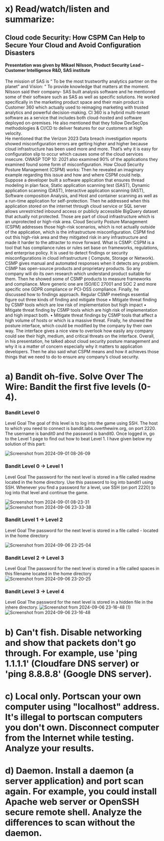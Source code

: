 # x) Read/watch/listen and summarize:
## Cloud code Security: How CSPM Can Help to Secure Your Cloud and Avoid Configuration Disasters 
#### Presentation was given by  Mikael Nilsson, Product Security Lead – Customer Intelligence R&D, SAS institute 
The mission of SAS  is “ To be the most trustworthy analytics partner on the planet”  and 
Vision: “ To provide knowledge that matters at the moment. 
Nilsson said their company- SAS built analysis software and he mentioned some of their software such as SAS as well as specific solutions. He worked specifically in the marketing product space and their main product is Customer 360 which actually used to reimaging marketing  with trusted analytics and powerful decision-making. CI 360 is a hybrid multi-tenant software as a service that includes both cloud-hosted and software deployed on-premises. He also mentioned that they follow DevSecOps methodologies & CI/CD to deliver features for our customers at high velocity.  
He mentioned that the Verizon 2023 Data breach investigation reports showed misconfiguration errors are getting higher and higher because cloud infrastructure has been used more and more. That’s why it is easy for configuration slip to occur which causes some of the cloud services insecure. OWASP TOP 10: 2021 also examined 90% of the applications they examined found some form of misconfiguration. 
How Cloud Security Posture Management (CSPM) works: 
Then he revealed an imaginary example regarding this issue and how and where CSPM could help. Suppose a developer built a software application that ensures thread modeling in plan face, Static application scanning test (SAST), Dynamic application scanning (DAST), Interactive application scanning (IAST), Software composition Analysis, and Host and container scanning as well as a run-time application for self-protection. Then he addressed when this application stored on the internet through cloud service or SQL server allows unrestricted inbound access or publicly accessible BigQuery dataset that actually not protected. Those are part of cloud infrastructure which is an unprotected or high-risk area. Cloud Security Posture Management (CSPM) addresses those high-risk scenarios, which is not actually outside of the application, which is the infrastructure misconfiguration. CSPM find out this high-risk area and they mitigated risk in any infrastructure and made it harder to the attracter to move forward. 
What is CSMP:  CSPM is a tool that has compliance rules or rules set base on frameworks, regulations, and enterprise policy. It is used to detect findings or security misconfigurations in cloud infrastructure ( Compute, Storage or Network). CSMP gives manual and automated responses when it detects any problem. CSMP has open-source products and proprietary products. So any company will do its own research which understand product suitable for them. Then he showed some of  CSMP products to measure frameworks and compliance. More generic one are ISO/IEC 27001 and SOC 2 and more specific one GDPR compliance or PCI-DSS compliance. 
Finally, he discussed how to findings approach. Regular CSMP meetings essential figure out  three kinds of finding and mitigate those
•	Mitigate threat finding by CSMP tools which are low risk of implementation but high impact
•	Mitigate threat finding by CSMP tools which are high risk of implementation and high impact both.
•	Mitigate threat findings by CSMP tools that affect a high volume of hosts or which is a massive threat.
Finally, he showed the posture interface, which could be modified by the company by their own way. The interface gives a nice view to overlook how easily any company could see their high, medium, and critical threats on the interface. 
Overall, in his presentation, he talked about cloud security posture management and why it is a matter of concern especially why it matters to application developers. Then he also said what CSPM means and how it achieves those things that we need to do to ensure any company’s cloud security. 

# a) Bandit oh-five. Solve Over The Wire: Bandit the first five levels (0-4).
### Bandit Level 0
Level Goal
The goal of this level is to log into the game using SSH. The host to which you need to connect is bandit.labs.overthewire.org, on port 2220. The username is bandit0 and the password is bandit0. Once logged in, go to the Level 1 page to find out how to beat Level 1. I have given below my solution of this part: 

![Screenshot from 2024-09-01 08-26-09](https://github.com/user-attachments/assets/b393774e-0dd9-4798-924a-6bf945033f4a)

### Bandit Level 0 → Level 1
Level Goal
The password for the next level is stored in a file called readme located in the home directory. Use this password to log into bandit1 using SSH. Whenever you find a password for a level, use SSH (on port 2220) to log into that level and continue the game.


![Screenshot from 2024-09-01 08-23-31](https://github.com/user-attachments/assets/5915feb1-e5ae-4526-a896-d5c07ddd1477)
![Screenshot from 2024-09-06 23-33-38](https://github.com/user-attachments/assets/f9dbba6f-7d83-4cd9-ab4c-c10d905e8c6b)
### Bandit Level 1 → Level 2
Level Goal
The password for the next level is stored in a file called - located in the home directory

![Screenshot from 2024-09-06 23-25-04](https://github.com/user-attachments/assets/a5a1b7bb-2a1b-4166-948c-62755570d62b)

### Bandit Level 2 → Level 3
Level Goal
The password for the next level is stored in a file called spaces in this filename located in the home directory
![Screenshot from 2024-09-06 23-20-25](https://github.com/user-attachments/assets/0e6a0b95-4248-4ef7-a951-1254dbcfeaad)


### Bandit Level 3 → Level 4
Level Goal
The password for the next level is stored in a hidden file in the inhere directory.
![Screenshot from 2024-09-06 23-16-48 (1)](https://github.com/user-attachments/assets/6170e853-e8ba-45f2-b449-5f797010fbf9)
![Screenshot from 2024-09-06 23-16-48](https://github.com/user-attachments/assets/f8ba41e4-0791-4d68-a11c-01725105d1c0)


# b) Can't fish. Disable networking and show that packets don't go through. For example, use 'ping 1.1.1.1' (Cloudfare DNS server) or 'ping 8.8.8.8' (Google DNS server).
# c) Local only. Portscan your own computer using "localhost" address. It's illegal to portscan computers you don't own. Disconnect computer from the Internet while testing. Analyze your results.
# d) Daemon. Install a daemon (a server application) and port scan again. For example, you could install Apache web server or OpenSSH secure remote shell. Analyze the differences to scan without the daemon.

